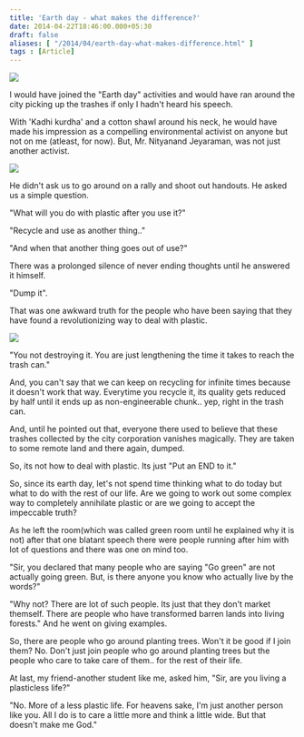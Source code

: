```yaml
---
title: 'Earth day - what makes the difference?'
date: 2014-04-22T18:46:00.000+05:30
draft: false
aliases: [ "/2014/04/earth-day-what-makes-difference.html" ]
tags : [Article]
---
```


![](https://2.bp.blogspot.com/-45ygnZAqMuY/U1ZoAQMvuNI/AAAAAAAACSE/drGFtm6kBiY/s1600/earth-day.jpg)

  

I would have joined the "Earth day" activities and would have ran around the city picking up the trashes if only I hadn't heard his speech.  
  
With 'Kadhi kurdha' and a cotton shawl around his neck, he would have made his impression as a compelling environmental activist on anyone but not on me (atleast, for now). But, Mr. Nityanand Jeyaraman, was not just another activist.  

![](https://2.bp.blogspot.com/-ksMfdPrVl1A/U1ZoydCZMRI/AAAAAAAACSM/_Zgp6OTopGE/s1600/in_2009_Nity_Jayaraman_and_family.jpg)

  
He didn't ask us to go around on a rally and shoot out handouts. He asked us a simple question.  
  
"What will you do with plastic after you use it?"  
  
"Recycle and use as another thing.."  
  
"And when that another thing goes out of use?"  
  
There was a prolonged silence of never ending thoughts until he answered it himself.  
  
"Dump it".  
  
That was one awkward truth for the people who have been saying that they have found a revolutionizing way to deal with plastic.  

![](https://4.bp.blogspot.com/-Wc4d6yxCGCk/U1ZpuxJ5HXI/AAAAAAAACSY/Bw6WqcB53gc/s1600/www.chrisjordan.com_images_current2_1178475329.jpg)

  
"You not destroying it. You are just lengthening the time it takes to reach the trash can."  
  
And, you can't say that we can keep on recycling for infinite times because it doesn't work that way. Everytime you recycle it, its quality gets reduced by half until it ends up as non-engineerable chunk.. yep, right in the trash can.  
  
And, until he pointed out that, everyone there used to believe that these trashes collected by the city corporation vanishes magically. They are taken to some remote land and there again, dumped.  
  
So, its not how to deal with plastic. Its just "Put an END to it."  
  
So, since its earth day, let's not spend time thinking what to do today but what to do with the rest of our life. Are we going to work out some complex way to completely annihilate plastic or are we going to accept the impeccable truth?  
  
As he left the room(which was called green room until he explained why it is not) after that one blatant speech there were people running after him with lot of questions and there was one on mind too.  
  
"Sir, you declared that many people who are saying "Go green" are not actually going green. But, is there anyone you know who actually live by the words?"  
  
"Why not? There are lot of such people. Its just that they don't market themself. There are people who have transformed barren lands into living forests." And he went on giving examples.  
  
So, there are people who go around planting trees. Won't it be good if I join them? No. Don't just join people who go around planting trees but the people who care to take care of them.. for the rest of their life.  
  
At last, my friend-another student like me, asked him, "Sir, are you living a plasticless life?"  
  
"No. More of a less plastic life. For heavens sake, I'm just another person like you. All I do is to care a little more and think a little wide. But that doesn't make me God."
